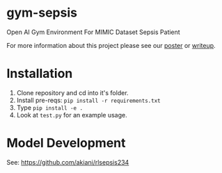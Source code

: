 # gym-sepsis
Open AI Gym Environment For MIMIC Dataset Sepsis Patient

For more information about this project please see our [poster](https://github.com/akiani/rlsepsis234/blob/master/poster.pdf) or [writeup](https://github.com/akiani/rlsepsis234/blob/master/writeup.pdf).

# Installation
1. Clone repository and cd into it's folder.
2. Install pre-reqs: ```pip install -r requirements.txt```
3. Type ```pip install -e .```
4. Look at `test.py` for an example usage.

# Model Development
See: https://github.com/akiani/rlsepsis234
